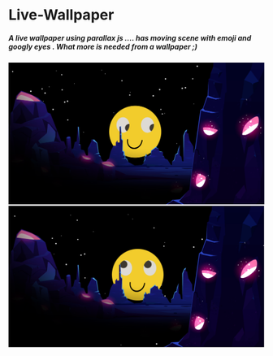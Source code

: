 # Live-Wallpaper
##### A live wallpaper using parallax js .... has moving scene with emoji and googly eyes . What more is needed from a wallpaper ;)

![Settings Window](https://github.com/ShreyasNimkar/Live-Wallpaper/blob/master/images/1.png)
![Settings Window](https://github.com/ShreyasNimkar/Live-Wallpaper/blob/master/images/2.png)
